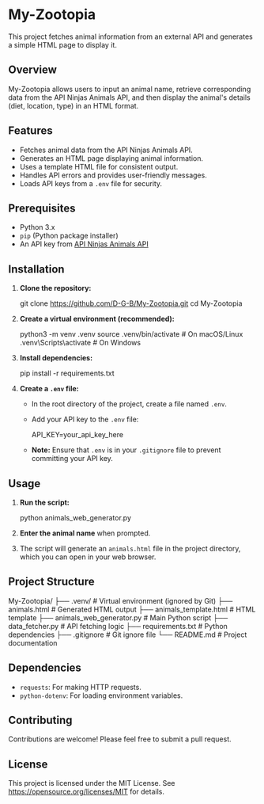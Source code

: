 # My-Zootopia

This project fetches animal information from an external API and generates a simple HTML page to display it.

## Overview

My-Zootopia allows users to input an animal name, retrieve corresponding data from the API Ninjas Animals API, and then display the animal's details (diet, location, type) in an HTML format.

## Features

* Fetches animal data from the API Ninjas Animals API.
* Generates an HTML page displaying animal information.
* Uses a template HTML file for consistent output.
* Handles API errors and provides user-friendly messages.
* Loads API keys from a `.env` file for security.

## Prerequisites

* Python 3.x
* `pip` (Python package installer)
* An API key from [API Ninjas Animals API](https://api-ninjas.com/api/animals)

## Installation

1. **Clone the repository:**

    git clone https://github.com/D-G-B/My-Zootopia.git
    cd My-Zootopia

2. **Create a virtual environment (recommended):**

    python3 -m venv .venv
    source .venv/bin/activate  # On macOS/Linux
    .venv\Scripts\activate  # On Windows

3. **Install dependencies:**

    pip install -r requirements.txt

4. **Create a `.env` file:**

    * In the root directory of the project, create a file named `.env`.
    * Add your API key to the `.env` file:

        API_KEY=your_api_key_here

    * **Note:** Ensure that `.env` is in your `.gitignore` file to prevent committing your API key.

## Usage

1. **Run the script:**

    python animals_web_generator.py

2. **Enter the animal name** when prompted.

3. The script will generate an `animals.html` file in the project directory, which you can open in your web browser.

## Project Structure

My-Zootopia/
├── .venv/                # Virtual environment (ignored by Git)
├── animals.html         # Generated HTML output
├── animals_template.html  # HTML template
├── animals_web_generator.py # Main Python script
├── data_fetcher.py       # API fetching logic
├── requirements.txt      # Python dependencies
├── .gitignore           # Git ignore file
└── README.md             # Project documentation


## Dependencies

* `requests`: For making HTTP requests.
* `python-dotenv`: For loading environment variables.

## Contributing

Contributions are welcome! Please feel free to submit a pull request.

## License

This project is licensed under the MIT License. See https://opensource.org/licenses/MIT for details.
